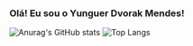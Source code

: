 ### Olá! Eu sou o Yunguer Dvorak Mendes!

![Anurag's GitHub stats](https://github-readme-stats.vercel.app/api?username=yunguer)
![Top Langs](https://github-readme-stats.vercel.app/api/top-langs/?username=yunguer)
